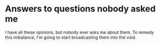 # Answers to questions nobody asked me

I have all these opinions, but nobody ever asks me about them. To remedy this imbalance, I'm going to start broadcasting them into the void.
